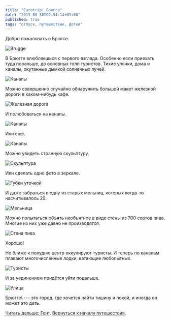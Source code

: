 ```yaml
---
title: "Eurotrip: Брюгге"
date: "2013-08-30T02:54:14+03:00"
published: true
tags: "отпуск, путешествие, фотки"
---
```


Добро пожаловать в Брюгге. 

![Brugge](/images/travel/2013-08-eurotrip/brugge-welcome.jpg "Brugge")

В Брюгге влюбляешься с первого взгляда. Особенно если приехать туда пораньше, до основных толп туристов. Тихие улочки,
дома и каналы, окутанные дымкой солнечных лучей.

![Каналы](/images/travel/2013-08-eurotrip/brugge-channels-1.jpg "Каналы")

Можно совершенно случайно обнаружить большой макет железной дороги в каком-нибудь кафе. 

![Железная дорога](/images/travel/2013-08-eurotrip/brugge-railroad-model.jpg "Железная дорога")

И полюбоваться на каналы. 

![Каналы](/images/travel/2013-08-eurotrip/brugge-channels-2.jpg "Каналы")

Или ещё.

![Каналы](/images/travel/2013-08-eurotrip/brugge-channels-3.jpg "Каналы")

Можно увидеть странную скульптуру. 

![Скульптура](/images/travel/2013-08-eurotrip/brugge-statue.jpg "Скульптура")

Или сделать одно фото в зеркале. 

![Губки уточкой](/images/travel/2013-08-eurotrip/brugge-mirror.jpg "Губки уточкой")

И даже забраться в одну из старых мельниц, которых когда-то насчитывалось 29.

![Мельница](/images/travel/2013-08-eurotrip/brugge-mill.jpg "Мельница")

Можно попытаться объять необъятное в виде стены из 700 сортов пива. Многие из них уже давно не производятся. 

![Стена пива](/images/travel/2013-08-eurotrip/brugge-beer-wall.jpg "Стена пива")

Хорошо! 

Но ближе к полудню центр оккупируют туристы. И теперь по каналам плавают многочисленные лодки, катающие любопытных. 

![Туристы](/images/travel/2013-08-eurotrip/brugge-tourists.jpg "Туристы")

И за уединением придётся уйти подальше.

![Улица](/images/travel/2013-08-eurotrip/brugge-street.jpg "Улица")

Брюгге\ --- это город, где хочется найти тишину и покой, и иногда он может это дать.

[Читать дальше: Гент](/post/eurotrip-ghent/). [Вернуться к началу путешествия](/post/eurotrip-warsaw/).
